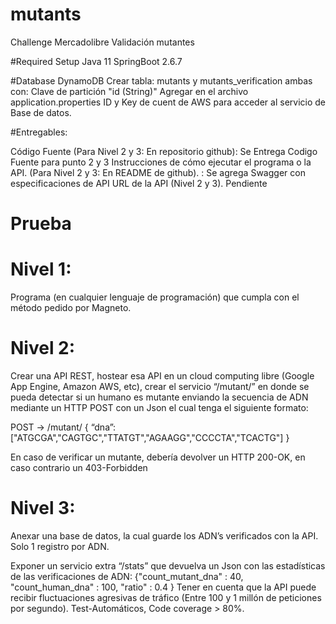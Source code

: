 # mutants
 Challenge Mercadolibre Validación mutantes
 
#Required Setup
Java 11
SpringBoot 2.6.7

#Database
DynamoDB
Crear tabla: mutants y mutants_verification ambas con: Clave de partición "id (String)"
Agregar en el archivo application.properties ID y Key de cuent de AWS para acceder al servicio de Base de datos. 

#Entregables:

Código Fuente (Para Nivel 2 y 3: En repositorio github): Se Entrega Codigo Fuente para punto 2 y 3
Instrucciones de cómo ejecutar el programa o la API. (Para Nivel 2 y 3: En README de
github). : Se agrega Swagger con especificaciones de API
URL de la API (Nivel 2 y 3). Pendiente


# Prueba

# Nivel 1:

Programa (en cualquier lenguaje de programación) que cumpla con el método pedido por Magneto.

# Nivel 2:

Crear una API REST, hostear esa API en un cloud computing libre (Google App Engine, Amazon AWS, etc), crear el servicio “/mutant/” en donde se pueda detectar si un humano es mutante enviando la secuencia de ADN mediante un HTTP POST con un Json el cual tenga el siguiente formato:

POST → /mutant/ { “dna”:["ATGCGA","CAGTGC","TTATGT","AGAAGG","CCCCTA","TCACTG"] }

En caso de verificar un mutante, debería devolver un HTTP 200-OK, en caso contrario un 403-Forbidden

# Nivel 3:

Anexar una base de datos, la cual guarde los ADN’s verificados con la API. Solo 1 registro por ADN.

Exponer un servicio extra “/stats” que devuelva un Json con las estadísticas de las verificaciones de ADN: {"count_mutant_dna" : 40, "count_human_dna" : 100, "ratio" : 0.4 } Tener en cuenta que la API puede recibir fluctuaciones agresivas de tráfico (Entre 100 y 1 millón de peticiones por segundo). Test-Automáticos, Code coverage > 80%.






